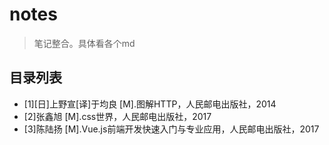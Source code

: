 # notes
>笔记整合。具体看各个md

## 目录列表
- [1][日]上野宣[译]于均良 [M].图解HTTP，人民邮电出版社，2014
- [2]张鑫旭 [M].css世界，人民邮电出版社，2017
- [3]陈陆扬 [M].Vue.js前端开发快速入门与专业应用，人民邮电出版社，2017